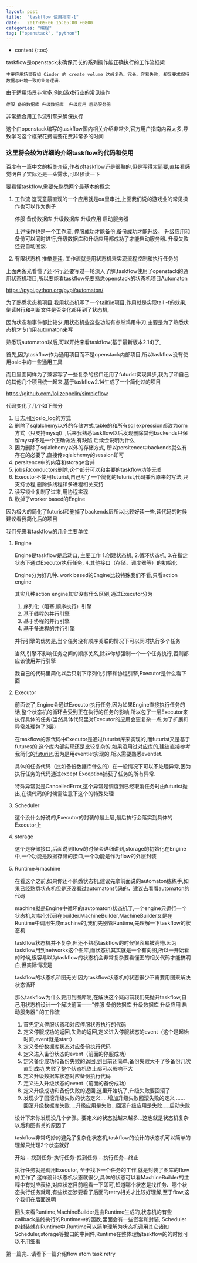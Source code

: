 ```yaml
---
layout: post
title:  "taskflow 使用指南-1"
date:   2017-09-06 15:05:00 +0800
categories: "编程"
tag: ["openstack", "python"]
---
```


* content
{:toc}


taskflow是openstack未确保冗长的系列操作能正确执行的工作流框架

    主要应用场景有如 Cinder 的 create volume 这般复杂、冗长、容易失败, 却又要求保持数据与环境一致的业务逻辑.

由于适用场景非常多,例如游戏行业的常见操作

    停服 备份数据库 升级数据库  升级应用 启动服务器

非常适合用工作流引擎来确保执行

这个由openstack编写的taskflow国内相关介绍非常少,官方用户指南内容太多,导致学习这个框架花费需要花费非常多的时间

### 这里将会较为详细的介绍taskflow的代码和使用


百度有一篇中文的[相关介绍](http://blog.csdn.net/jmilk/article/details/60496748),作者对taskflow还是很熟的,但是写得太简要,直接看感觉明白了实际还是一头雾水,可以预读一下

要看懂taskflow,需要先熟悉两个最基本的概念


1. 工作流  这玩意最直观的一个应用就是oa里审批,上面我们说的游戏业的常见操作也可以作为例子

    停服 备份数据库 升级数据库  升级应用 启动服务器

    上述操作也是一个工作流, 停服成功才能备份,备份成功才能升级，
    升级应用和备份可以同时进行,升级数据库和升级应用都成功了才能启动服务器.
    升级失败还要自动回滚.

2. 有限状态机  推举[导读](http://www.jianshu.com/p/5eb45c64f3e3).
   工作流就是用状态机来实现流程控制和执行任务的


 上面两条光看懂了还不行,还要写过一轮深入了解,taskflow使用了openstack的通用状态机项目,所以要能看taskflow先要熟悉openstack的状态机项目Automaton

https://pypi.python.org/pypi/automaton/

为了熟悉状态机项目,我用状态机写了一个[tailfile](https://github.com/lolizeppelin/tailfile)项目,作用就是实现tail -f的效果,倒读N行和判断文件是否变化都用到了状态机,

因为状态和事件都比较少,用状态机些这些功能有点杀鸡用牛刀,主要是为了熟悉状态机才专门用automaton来写


熟悉玩automaton以后,可以开始来看taskflow(基于最新版本2.14)了,

首先,因为taskflow作为通用项目而不是openstack内部项目,所以taskflow没有使用oslo中的一些通用工具

而且里面同样为了兼容写了一些复杂的接口还用了futurist实现异步,我为了和自己的其他几个项目统一起来,基于taskflow2.14生成了一个简化过的项目

https://github.com/lolizeppelin/simpleflow

代码变化了几个如下部分

1. 日志用回oslo_log的方式
2. 删除了sqlalchemy以外的存储方式,table的和所有sql expression都改为orm方式（只支持mysql）,后来我熟悉taskflow以后发现删除其他backends只保留mysql不是一个正确做法,有缺陷,后续会说明为什么
3. 因为删除了sqlalchemy以外的存储方式, 所以persitence中backends就么有存在的必要了,直接传sqlalchemy的session即可
4. persitence中的内容和storage合并
5. jobs和conductors删除,这个部分可以和主要的taskflow功能无关
6. Executor不使用futurist,自己写了一个简化的futurist,代码兼容原来的写法,只支持协程,删除多线程和多进程相关支持
7. 读写锁业复制了过来,用协程实现
8. 砍掉了worker based的Engine

因为极大的简化了futurist和删掉了backends层所以比较好读一些,读代码的时候建议看我简化后的项目


我们先来看taskflow的几个主要单位

1. Engine

    Engine是taskflow是启动口, 主要工作 1.创建状态机, 2.循环状态机, 3.在指定状态下通过Executor执行任务, 4.其他接口（存储、调度器等）的初始化

    Engine分为好几种. work based的Engine比较特殊我们不看,只看action engine

    其实几种action engine其实没有什么区别,通过Executor分为

    1. 序列化（阻塞,顺序执行）引擎
    2. 基于线程的并行引擎
    3. 基于协程的并行引擎
    4. 基于多进程的并行引擎

    并行引擎的优势是,当个任务没有顺序关联的情况下可以同时执行多个任务

    当然,引擎不影响任务之间的顺序关系,除非你想强制一个一个任务执行,否则都应该使用并行引擎

    我自己的代码里简化以后只剩下序列化引擎和协程引擎,Executor是什么看下面


2. Executor

    前面说了,Engine会通过Executor执行任务,因为如果Engine直接执行任务的话,整个状态机的循环会受到正在执行的任务的影响,所以包了一层Executor来执行具体的任务(当然具体代码里对Executor的应用会更复杂一点,为了扩展和异常处理包了3层)

    在taskflow的源代码中Executor是通过futurist库来实现的,而futurist又是基于futures的,这个库内部实现还是比较复杂的,如果没用过对应库的,建议直接参考我简化的[futurist](https://github.com/lolizeppelin/simpleutil/blob/master/simpleutil/utils/futurist.py),因为是用eventlet实现的,所以需要熟悉eventlet.

    具体的任务代码（比如备份数据库什么的）在一般情况下可以不处理异常,因为执行任务的代码通过except Exception捕获了任务的所有异常.

    特殊异常就是CancelledError,这个异常是调度到已经取消任务时由futurist抛出,在读代码的时候需注意下这个的特殊处理

3. Scheduler

    这个没什么好说的,Executor的封装的最上层,最后执行会落实到具体的Executor上

4. storage

    这个是存储接口,后面说到flow的时候会详细讲到,storage的初始化在Engine中,一个功能是数据存储的接口,一个功能是作为flow的外层封装

4. Runtime与machine

    在看这个之前,如果你还不熟悉状态机,建议先拿前面说的automaton练练手,如果已经熟悉状态机但是还没看过automaton代码的，建议去看看automaton的代码

    machine就是Engine中循环的(automaton)状态机了,一个engine只运行一个状态机,初始化代码在builder.MachineBuilder,MachineBuilder又是在Runtime中调用生成machine的,我们先别管Runtime,先理解一下taskflow的状态机

    taskflow状态机并不复杂,但还不熟悉taskflow的时候很容易被高懵.因为taskflow用到networkx这个图库,而状态机其实就是一个有向图,所以一开始看的时候,很容易以为taskflow的状态机会非常复杂要看懂图的相关代码才能搞明白,但实际情况是

    taskflow的状态机和图无关!因为taskflow状态机的状态很少不需要用图来解决状态循环

    那么taskflow为什么要用到图库呢,在解决这个疑问前我们先抛开taskflow,自己用状态机设计一个解决前面——"停服 备份数据库 升级数据库  升级应用 启动服务器" 的工作流

    1. 首先定义停服状态和对应停服状态执行的代码
    2. 定义停服成功的返回,失败的返回,定义进入停服状态的event（这个是起始时间,event就是start）
    3. 定义备份数据库状态对应备份执行代码
    4. 定义进入备份状态的event（前面的停服成功）
    5. 定义备份成功和备份失败的返回,到目前还简单,备份失败大不了多备份几次直到成功,失败了整个状态机终止都可以影响不大
    6. 定义升级数据库状态对应备份执行代码
    7. 定义进入升级状态的event（前面的备份成功）
    8. 定义升级成功和备份失败的返回,这里开始坑了,升级失败要回滚了
    9. 发现少了回滚升级失败的状态定义.....增加升级失败回滚失败的定义
    ......
    回滚升级数据库失败....升级应用是失败...回滚升级应用是失败.....启动失败

    设计下来你发现没几个步骤。要定义的状态就越来越多...这也就是状态机复杂以后和图有关的原因了

    taskflow非常巧妙的避免了复杂化状态机,taskflow的设计的状态机可以简单的理解只处理2个状态就好

    开始....找到任务-执行任务-找到任务....执行任务...终止

    执行任务就是调用Executor, 至于找下一个任务的工作,就是封装了图库的flow的工作了.这样设计状态机状态就很少,具体的状态可以看MachineBuilder的注释中有对应表格,对应状态目前粗看一下即可,知道哪个状态是找任务、哪个状态执行任务就可,有些状态涉要看了后面的retry相关才比较好理解,至于flow,这个我们在后面说明

    回头来看Runtime,MachineBuilder是由Runtime生成的,状态机的有些callback最终执行的Runtime中的函数,里面会有一些嵌套和封装, Scheduler的封装就在Runtime中,Runtime可以简单理解为状态机调用其它诸如Scheduler,storage等接口的中间件,Runtime在整体理解taskflow的的时候可以不用细看

第一篇完...请看下一篇介绍flow  atom task retry
